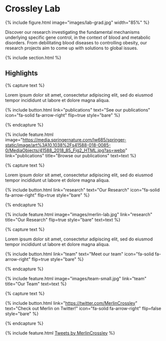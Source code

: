 ---
---

# Crossley Lab

{%
  include figure.html
  image="images/lab-grad.jpg"
  width="85%"
%}

Discover our research investigating the fundamental mechanisms underlying specific gene control, in the context of blood and metabolic disorders. From debilitating blood diseases to controlling obesity, our research projects aim to come up with solutions to global issues.

{% include section.html %}

## Highlights

{% capture text %}

Lorem ipsum dolor sit amet, consectetur adipiscing elit, sed do eiusmod tempor incididunt ut labore et dolore magna aliqua.

{%
  include button.html
  link="publications"
  text="See our publications"
  icon="fa-solid fa-arrow-right"
  flip=true
  style="bare"
%}

{% endcapture %}

{%
  include feature.html
  image="https://media.springernature.com/lw685/springer-static/image/art%3A10.1038%2Fs41588-018-0085-0/MediaObjects/41588_2018_85_Fig2_HTML.jpg?as=webp"
  link="publications"
  title="Browse our publications"
  text=text
%}

{% capture text %}

Lorem ipsum dolor sit amet, consectetur adipiscing elit, sed do eiusmod tempor incididunt ut labore et dolore magna aliqua.

{%
  include button.html
  link="research"
  text="Our Research"
  icon="fa-solid fa-arrow-right"
  flip=true
  style="bare"
%}

{% endcapture %}

{%
  include feature.html
  image="images/merlin-lab.jpg"
  link="research"
  title="Our Research"
  flip=true
  style="bare"
  text=text
%}

{% capture text %}

Lorem ipsum dolor sit amet, consectetur adipiscing elit, sed do eiusmod tempor incididunt ut labore et dolore magna aliqua.

{%
  include button.html
  link="team"
  text="Meet our team"
  icon="fa-solid fa-arrow-right"
  flip=true
  style="bare"
%}

{% endcapture %}

{%
  include feature.html
  image="images/team-small.jpg"
  link="team"
  title="Our Team"
  text=text
%}

{% capture text %}

{%
  include button.html
  link="https://twitter.com/MerlinCrossley"
  text="Check out Merlin on Twitter!"
  icon="fa-solid fa-arrow-right"
  flip=false
  style="bare"
%}

{% endcapture %}

{%
  include feature.html
  <a class="twitter-timeline" data-width="500" data-height="400" data-theme="light" href="https://twitter.com/MerlinCrossley?ref_src=twsrc%5Etfw">Tweets by MerlinCrossley</a> <script async src="https://platform.twitter.com/widgets.js" charset="utf-8"></script>
%}
